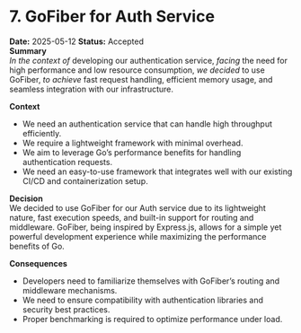 # 7. GoFiber for Auth Service  
**Date:** 2025-05-12
**Status:** Accepted  
**Summary**  
*In the context of* developing our authentication service, *facing* the need for high performance and low resource consumption, *we decided* to use GoFiber, *to achieve* fast request handling, efficient memory usage, and seamless integration with our infrastructure.  

**Context**  
- We need an authentication service that can handle high throughput efficiently.  
- We require a lightweight framework with minimal overhead.  
- We aim to leverage Go’s performance benefits for handling authentication requests.  
- We need an easy-to-use framework that integrates well with our existing CI/CD and containerization setup.  

**Decision**  
We decided to use GoFiber for our Auth service due to its lightweight nature, fast execution speeds, and built-in support for routing and middleware. GoFiber, being inspired by Express.js, allows for a simple yet powerful development experience while maximizing the performance benefits of Go.  

**Consequences**  
- Developers need to familiarize themselves with GoFiber’s routing and middleware mechanisms.  
- We need to ensure compatibility with authentication libraries and security best practices.  
- Proper benchmarking is required to optimize performance under load.  
